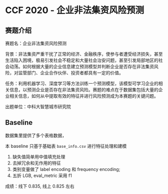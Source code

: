 # CCF 2020 - 企业非法集资风险预测

## 赛题介绍

赛题名：企业非法集资风险预测

背景：非法集资严重干扰了正常的经济、金融秩序，使参与者遭受经济损失，甚至生活陷入困境，极易引发社会不稳定和大量社会治安问题，甚至引发局部地区的社会动荡。如何根据大量的企业信息建立预测模型并判断企业是否存在非法集资风险，对监管部门、企业合作伙伴、投资者都具有一定的价值。

任务：利用机器学习、深度学习等方法训练一个预测模型，该模型可学习企业的相关信息，以预测企业是否存在非法集资风险。赛题的难点在于数据集包括大量的企业相关信息，如何从中提取有效的特征并进行风险预测成为本赛题的关键问题。

出题单位：中科大智慧城市研究院

## Baseline

数据集里提供了多个表格数据，

本 baseline 只基于基础表 `base_info.csv` 进行特征处理和建模

1. 缺失值简单用中值填充处理
2. 去掉冗余和无作用的特征
3. 类别变量做了 label encoding 和 frequency encoding;
4. 五折 LGB, eval_metric 采用 f1

成绩：线下 0.835, 线上 0.825 左右
